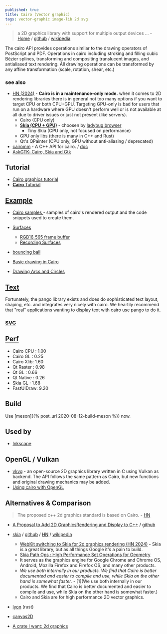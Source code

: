 ```yaml
---
published: true
title: Cairo (Vector graphic)
tags: vector-graphic image-lib 2d svg
---
```

> a 2D graphics library with support for multiple output devices ... - [Home](https://www.cairographics.org/) / [github](https://github.com/freedesktop/cairo) / [wikipedia](https://en.wikipedia.org/wiki/Cairo_(graphics))

The cairo API provides operations similar to the drawing operators of PostScript and PDF. Operations in cairo including stroking and filling cubic Bézier splines, transforming and compositing translucent images, and antialiased text rendering. All drawing operations can be transformed by any affine transformation (scale, rotation, shear, etc.)

### see also
- [HN (2024)](https://news.ycombinator.com/item?id=39439611) -  **Cairo is in a maintenance-only mode.** when it comes to 2D rendering libraries there is in general not too many options if you want to target CPU or both CPU+GPU. Targeting GPU-only is bad for users that run on a hardware where GPU doesn't perform well or is not available at all due to driver issues or just not present (like servers).
	- Cairo (CPU only)
    - [**Skia (CPU + GPU)**](https://skia.org/) - choosen by [ladybug browser](https://www.youtube.com/watch?v=7sDL7LRkugk&t=4s)
    	- Tiny Skia (CPU only, not focused on performance)
	- GPU only libs (there is many in C++ and Rust)
	- Qt's QPainter (CPU only, GPU without anti-aliasing / deprecated)
- [cairomm](https://www.cairographics.org/cairomm/) - A C++ API for cairo. / [doc](https://www.cairographics.org/documentation/cairomm/reference/image-surface_8cc-example.html)
- [AskGTK: Cairo, Skia and Gtk](https://www.reddit.com/r/GTK/comments/gklz8y/askgtk_cairo_skia_and_gtk/)

## Tutorial
- [Cairo graphics tutorial](https://zetcode.com/gfx/cairo/)
- [**Cairo** Tutorial ](https://www.cairographics.org/tutorial/)


## [Example](https://www.cairographics.org/examples/)
- [Cairo samples ](https://www.cairographics.org/samples/) - samples of cairo's rendered output and the code snippets used to create them.
- [Surfaces](https://cairographics.org/manual/cairo-surfaces.html)
	- [RGB16_565 frame buffer](https://developer.toradex.com/knowledge-base/framebuffer-linux)
	- [Recording Surfaces](https://cairographics.org/manual/cairo-Recording-Surfaces.html)
- [bouncing ball](https://github.com/alugocp/bouncy-balls/blob/master/balls.c)

- [Basic drawing in Cairo](https://zetcode.com/gfx/cairo/basicdrawing/)
- [Drawing Arcs and Circles](https://developer.gnome.org/gtkmm-tutorial/stable/sec-cairo-drawing-arcs.html.en)

## [Text](https://cairographics.org/FAQ/#using_pango)

Fortunately, the pango library exists and does do sophisticated text layout, shaping, etc. and integrates very nicely with cairo. We heartily recommend that "real" applications wanting to display text with cairo use pango to do it.

### [SVG](https://cairographics.org/manual/cairo-SVG-Surfaces.html)

## [Perf](https://www.x.org/wiki/Events/XDC2016/Program/rogovin_fast_ui_draw/)
- Cairo CPU : 1.00
- Cairo GL : 0.25
- Cairo Xlib: 1.60
- Qt Raster : 0.98
- Qt GL : 0.66
- Qt Native : 0.26
- Skia GL : 1.68
- FastUIDraw: 9.20

## Build
Use [meson]({% post_url 2020-08-12-build-meson %}) now.

## Used by
- [Inkscape](https://wiki.inkscape.org/wiki/index.php?title=Tracking_Dependencies)

## OpenGL / Vulkan

- [vkvg](https://github.com/jpbruyere/vkvg) - an open-source 2D graphics library written in C using Vulkan as backend. The API follows the same pattern as Cairo, but new functions and original drawing mechanics may be added.
- [Using cairo with OpenGL ](https://www.cairographics.org/OpenGL/)

## Alternatives & Comparison
> The proposed c++ 2d graphics standard is based on Cairo. - [HN](https://news.ycombinator.com/item?id=16539006)

- [A Proposal to Add 2D GraphicsRendering and Display to C++](http://open-std.org/JTC1/SC22/WG21/docs/papers/2018/p0267r7.pdf) / [github](https://github.com/cpp-io2d/P0267_RefImpl)

- [skia](https://skia.org/user/build) / [github](https://github.com/google/skia) / [HN](https://news.ycombinator.com/item?id=16146132) / [wikipedia](https://en.wikipedia.org/wiki/Skia_Graphics_Engine)
	- [	WebKit switching to Skia for 2d graphics rendering (HN 2024)](https://news.ycombinator.com/item?id=39438908) - Skia is a great library, but as all things Google it's a pain to build.
	- [Skia Path Ops : High Performance Set Operations for Geometry](https://www.youtube.com/watch?v=OmfliNQsk88)
	- It serves as the graphics engine for Google Chrome and Chrome OS, Android, Mozilla Firefox and Firefox OS, and many other products. 
	- _We use both internally in our products. We find that Cairo is better documented and easier to compile and use, while Skia on the other hand is somewhat faster._ - [1](We use both internally in our products. We find that Cairo is better documented and easier to compile and use, while Skia on the other hand is somewhat faster.)
    - Cairo and Skia are for high performance 2D vector graphics.

- [lyon](https://github.com/nical/lyon/) (rust)
- [canvas2D](https://html.spec.whatwg.org/multipage/canvas.html)

- [A crate I want: 2d graphics](https://www.reddit.com/r/rust/comments/9nhhh8/a_crate_i_want_2d_graphics/)
